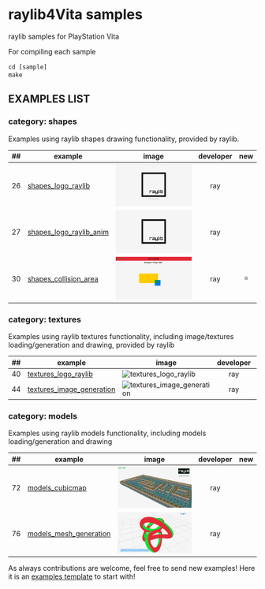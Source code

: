# raylib4Vita samples
raylib samples for PlayStation Vita

For compiling each sample
```
cd [sample]
make
```

## EXAMPLES LIST

### category: shapes

Examples using raylib shapes drawing functionality, provided by raylib.

| ## | example  | image  | developer  | new |
|----|----------|--------|:----------:|:---:|
| 26 | [shapes_logo_raylib](shapes/shapes_logo_raylib/source/main.c)                         | <img src="shapes/shapes_logo_raylib/shapes_logo_raylib.png" alt="shapes_logo_raylib" width="200">                         | ray                                        |        |
| 27 | [shapes_logo_raylib_anim](shapes/shapes_logo_raylib_anim/source/main.c)               | <img src="shapes/shapes_logo_raylib_anim/shapes_logo_raylib_anim.png" alt="shapes_logo_raylib_anim" width="200">               | ray                                        |        |
| 30 | [shapes_collision_area](shapes/shapes_collision_area/source/main.c)                   | <img src="shapes/shapes_collision_area/shapes_collision_area.png" alt="shapes_collision_area" width="200">                   | ray                                        | ⭐️     |


### category: textures

Examples using raylib textures functionality, including image/textures loading/generation and drawing, provided by raylib 

| ## | example  | image  | developer  | new |
|----|----------|--------|:----------:|:---:|
| 40 | [textures_logo_raylib](textures/textures_logo_raylib/source/main.c)                   | <img src="textures/textures_logo_raylib/textures_logo_raylib.png" alt="textures_logo_raylib" width="200">                   | ray                                              |        |
| 44 | [textures_image_generation](textures/textures_image_generation/source/main.c) | <img src="textures/textures_image_generation/textures_image_generation.png" alt="textures_image_generation" width="200"> | ray                                              | ⭐️     |

### category: models

Examples using raylib models functionality, including models loading/generation and drawing

| ## | example  | image  | developer  | new |
|----|----------|--------|:----------:|:---:|
| 72 | [models_cubicmap](models/models_cubicmap/source/main.c)                               | <img src="models/models_cubicmap/models_cubicmap.png" alt="models_cubicmap" width="200">                               | ray                                              |
| 76 | [models_mesh_generation](models/models_mesh_generation/source/main.c)                 | <img src="models/models_mesh_generation/models_mesh_generation.png" alt="models_mesh_generation" width="200">                 | ray                                              |        |

As always contributions are welcome, feel free to send new examples! Here it is an [examples template](template/source/main.c) to start with!
